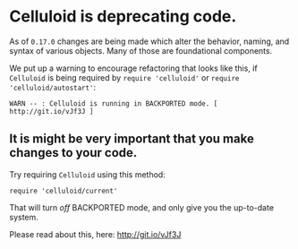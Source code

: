 # Celluloid is deprecating code.

As of `0.17.0` changes are being made which alter the behavior, naming, and syntax of various objects. Many of those are foundational components.

We put up a warning to encourage refactoring that looks like this, if `Celluloid` is being required by `require 'celluloid'` or `require 'celluloid/autostart'`:

```
WARN -- : Celluloid is running in BACKPORTED mode. [ http://git.io/vJf3J ]
```

## It is might be very important that you make changes to your code.

Try requiring `Celluloid` using this method:

```
require 'celluloid/current'
```

That will turn *off* BACKPORTED mode, and only give you the up-to-date system.

Please read about this, here: http://git.io/vJf3J
